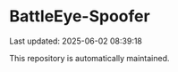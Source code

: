 # BattleEye-Spoofer

Last updated: 2025-06-02 08:39:18

This repository is automatically maintained.

